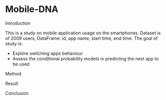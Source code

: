# Mobile-DNA

Introduction

This is a study on mobile application usage on the smartphones. Dataset is of 2009 users, DataFrame: id, app name, start time, end time. The goal of study is:
- Explore switching apps behaviour
- Assess the conditional probability models in predicting the next app to be used

Method

Result

Conclusion

